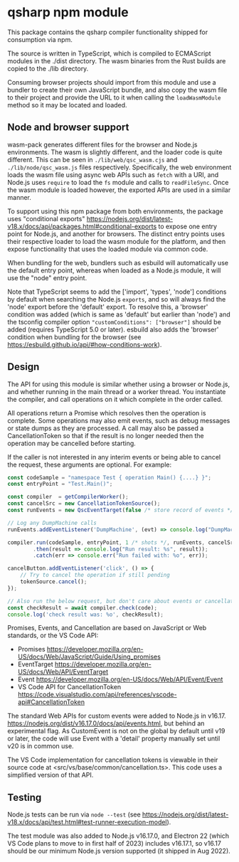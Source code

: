 # qsharp npm module

This package contains the qsharp compiler functionality shipped for consumption via npm.

The source is written in TypeScript, which is compiled to ECMAScript modules in the ./dist directory.
The wasm binaries from the Rust builds are copied to the ./lib directory.

Consuming browser projects should import from this module and use a bundler to create their
own JavaScript bundle, and also copy the wasm file to their project and provide the URL
to it when calling the `loadWasmModule` method so it may be located and loaded.

## Node and browser support

wasm-pack generates different files for the browser and Node.js environments. The wasm is slightly
different, and the loader code is quite different. This can be seen in `./lib/web/qsc_wasm.cjs`
and `./lib/node/qsc_wasm.js` files respectively. Specifically, the web environment loads the wasm
file using async web APIs such as `fetch` with a URI, and Node.js uses `require` to load the `fs` module
and calls to `readFileSync`. Once the wasm module is loaded however, the exported APIs are used
in a similar manner.

To support using this npm package from both environments, the package uses "conditional exports"
<https://nodejs.org/dist/latest-v18.x/docs/api/packages.html#conditional-exports> to expose one
entry point for Node.js, and another for browsers. The distinct entry points uses their respective
loader to load the wasm module for the platform, and then expose functionality that uses the
loaded module via common code.

When bundling for the web, bundlers such as esbuild will automatically use the default entry point,
whereas when loaded as a Node.js module, it will use the "node" entry point.

Note that TypeScript seems to add the ['import', 'types', 'node'] conditions by default when
searching the Node.js `exports`, and so will always find the 'node' export before the 'default'
export. To resolve this, a 'browser' condition was added (which is same as 'default' but earlier
than 'node') and the tsconfig compiler option `"customConditions": ["browser"]` should be added
(requires TypeScript 5.0 or later). esbuild also adds the 'browser' condition when bundling for
the browser (see <https://esbuild.github.io/api/#how-conditions-work>).

## Design

The API for using this module is similar whether using a browser or Node.js, and whether running
in the main thread or a worker thread. You instantiate the compiler, and call operations on it
which complete in the order called.

All operations return a Promise which resolves then the operation is complete. Some operations
may also emit events, such as debug messages or state dumps as they are processed. A call may
also be passed a CancellationToken so that if the result is no longer needed then the operation
may be cancelled before starting.

If the caller is not interested in any interim events or being able to cancel the request,
these arguments are optional. For example:

```js
const codeSample = "namespace Test { operation Main() {....} }";
const entryPoint = "Test.Main()";

const compiler  = getCompilerWorker();
const cancelSrc = new CancellationTokenSource();
const runEvents = new QscEventTarget(false /* store record of events */);

// Log any DumpMachine calls
runEvents.addEventListener('DumpMachine', (evt) => console.log("DumpMachine: %o", evt.detail));

compiler.run(codeSample, entryPoint, 1 /* shots */, runEvents, cancelSrc.token)
        .then(result => console.log("Run result: %s", result));
        .catch(err => console.err("Run failed with: %o", err));

cancelButton.addEventListener('click', () => {
    // Try to cancel the operation if still pending
    tokenSource.cancel();
});

// Also run the below request, but don't care about events or cancellation, just the result
const checkResult = await compiler.check(code);
console.log('check result was: %o', checkResult);
```

Promises, Events, and Cancellation are based on JavaScript or Web standards, or the VS Code API:

- Promises <https://developer.mozilla.org/en-US/docs/Web/JavaScript/Guide/Using_promises>
- EventTarget <https://developer.mozilla.org/en-US/docs/Web/API/EventTarget>
- Event <https://developer.mozilla.org/en-US/docs/Web/API/Event/Event>
- VS Code API for CancellationToken <https://code.visualstudio.com/api/references/vscode-api#CancellationToken>

The standard Web APIs for custom events were added to Node.js in v16.17. <https://nodejs.org/dist/v16.17.0/docs/api/events.html>, but behind an experimental flag. As CustomEvent is not on
the global by default until v19 or later, the code will use Event with a 'detail'
property manually set until v20 is in common use.

The VS Code implementation for cancellation tokens is viewable in their source code
at <src/vs/base/common/cancellation.ts>. This code uses a simplified version of that API.

## Testing

Node.js tests can be run via `node --test` (see
<https://nodejs.org/dist/latest-v18.x/docs/api/test.html#test-runner-execution-model>).

The test module was also added to Node.js v16.17.0, and Electron 22 (which VS Code plans to move to
in first half of 2023) includes v16.17.1, so v16.17 should be our minimum Node.js
version supported (it shipped in Aug 2022).
